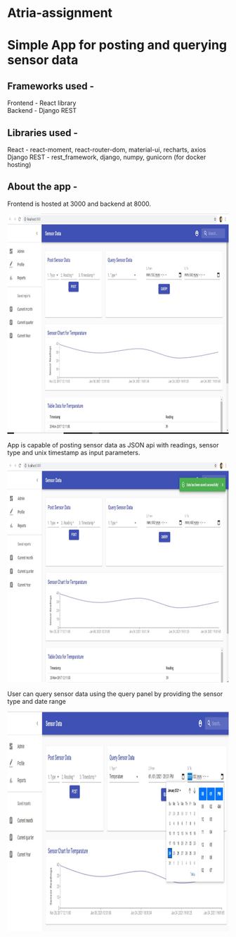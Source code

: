 # Atria-assignment

# Simple App for posting and querying sensor data

## Frameworks used - 
  Frontend - React library  
  Backend - Django REST
  
## Libraries used - 
  React - react-moment, react-router-dom, material-ui, recharts, axios  
  Django REST - rest_framework, django, numpy, gunicorn (for docker hosting)

## About the app - 
  Frontend is hosted at 3000 and backend at 8000.
  <div align="center">
    <img src="https://github.com/Athul8raj/Atria-assignment/blob/main/images/app_screenshot.JPG" width="1000px" height="500px"</img> 
</div>  

  App is capable of posting sensor data as JSON api with readings, sensor type and unix timestamp as input parameters.
  <div align="center">
    <img src="https://github.com/Athul8raj/Atria-assignment/blob/main/images/post_save_success.JPG" width="1000px" height="500px"</img> 
</div>  

  User can query sensor data using the query panel by providing the sensor type and date range
  <div align="center">
    <img src="https://github.com/Athul8raj/Atria-assignment/blob/main/images/query%20request.jpg" width="1000px" height="500px"</img> 
</div>  

